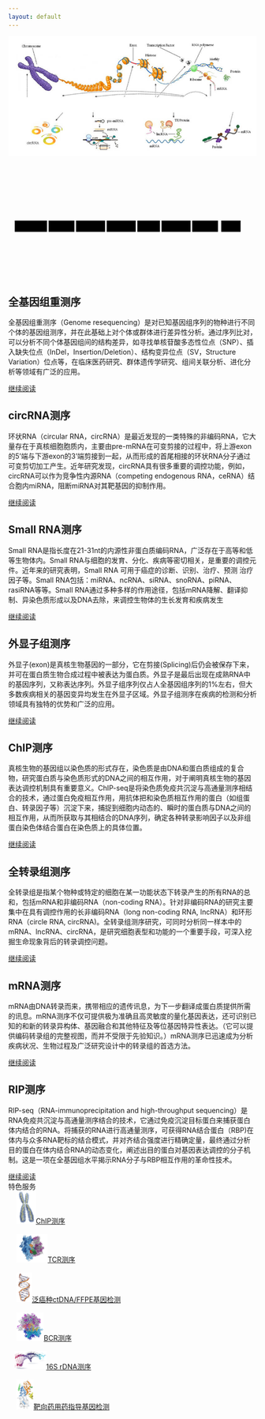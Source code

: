 ```yaml
---
layout: default
---
```


<div class="image-container">
	<div class="home-image">
  		<img class="image" src="/image/home.jpg">
  		<svg preserveAspectRatio="xMinYMin meet" class="classic-svg" viewBox="0 0 770 372"><rect id="resequencing" class="rectangle-box rect-active" x="20" y="195" height="35" width="100" rx="1" ry="1"></rect><text x="70" y="217" text-anchor="middle" style="fill: black; font-size: 0.8rem; pointer-events: none;">全基因组重测序</text><rect id="circRNA_sequencing" class="rectangle-box" x="125" y="195" height="35" width="80" rx="1" ry="1"></rect><text x="165" y="217" text-anchor="middle" style="fill: black; font-size: 0.8rem; pointer-events: none;">circRNA测序</text><rect id="small_RNA_sequencing" class="rectangle-box" x="210" y="195" height="35" width="90" rx="1" ry="1"></rect><text x="255" y="217" text-anchor="middle" style="fill: black; font-size: 0.8rem; pointer-events: none;">smallRNA测序</text><rect id="exon_sequencing" class="rectangle-box" x="305" y="195" height="35" width="90" rx="1" ry="1"></rect><text x="350" y="217" text-anchor="middle" style="fill: black; font-size: 0.8rem; pointer-events: none;">外显子组测序</text><rect id="ChIP_sequencing" class="rectangle-box" x="400" y="195" height="35" width="70" rx="1" ry="1"></rect><text x="435" y="217" text-anchor="middle" style="fill: black; font-size: 0.8rem; pointer-events: none;">ChIP测序</text><rect id="transcriptome_sequencing" class="rectangle-box" x="475" y="195" height="35" width="90" rx="1" ry="1"></rect><text x="520" y="217" text-anchor="middle" style="fill: black; font-size: 0.8rem; pointer-events: none;">全转录组测序</text><rect id="mRNA_sequencing" class="rectangle-box" x="570" y="195" height="35" width="80" rx="1" ry="1"></rect><text x="610" y="217" text-anchor="middle" style="fill: black; font-size: 0.8rem; pointer-events: none;">mRNA测序</text><rect id="RIP_sequencing" class="rectangle-box" x="660" y="195" height="35" width="60" rx="1" ry="1"></rect><text x="690" y="217" text-anchor="middle" style="fill: black; font-size: 0.8rem; pointer-events: none;">RIP测序</text></svg>
	</div>
	<div class="intro">
		<div class="resequencing show-intro">
			<h2 class="intro-title">全基因组重测序</h2>
			<p class="intro-content">全基因组重测序（Genome resequencing）是对已知基因组序列的物种进行不同个体的基因组测序，并在此基础上对个体或群体进行差异性分析。通过序列比对，可以分析不同个体基因组间的结构差异，如寻找单核苷酸多态性位点（SNP）、插入缺失位点（InDel，Insertion/Deletion）、结构变异位点（SV，Structure Variation）位点等，在临床医药研究、群体遗传学研究、组间关联分析、进化分析等领域有广泛的应用。</p>
			<div class="intro-button"><a href="/science/">继续阅读</a></div>
		</div>
		<div class="circRNA_sequencing">
			<h2 class="intro-title">circRNA测序</h2>
			<p class="intro-content">环状RNA（circular RNA，circRNA）是最近发现的一类特殊的非编码RNA，它大量存在于真核细胞胞质内，主要由pre-mRNA在可变剪接的过程中，将上游exon的5’端与下游exon的3’端剪接到一起，从而形成的首尾相接的环状RNA分子通过可变剪切加工产生。近年研究发现，circRNA具有很多重要的调控功能，例如，circRNA可以作为竞争性内源RNA（competing endogenous RNA，ceRNA）结合胞内miRNA，阻断miRNA对其靶基因的抑制作用。</p>
			<div class="intro-button"><a href="/science/circRNA_sequencing/">继续阅读</a></div>
		</div>
		<div class="small_RNA_sequencing">
			<h2 class="intro-title">Small RNA测序</h2>
			<p class="intro-content">Small RNA是指长度在21-31nt的内源性非蛋白质编码RNA，广泛存在于高等和低等生物体内。Small RNA与细胞的发育、分化、疾病等密切相关，是重要的调控元件。近年来的研究表明，Small RNA 可用于癌症的诊断、识别、治疗、预测 治疗因子等。Small RNA包括：miRNA、ncRNA、siRNA、snoRNA、piRNA、rasiRNA等等。Small RNA通过多种多样的作用途径，包括mRNA降解、翻译抑制、异染色质形成以及DNA去除，来调控生物体的生长发育和疾病发生</p>
			<div class="intro-button"><a href="/science/small_RNA_sequencing/">继续阅读</a></div>
		</div>
		<div class="exon_sequencing">
			<h2 class="intro-title">外显子组测序</h2>
			<p class="intro-content">外显子(exon)是真核生物基因的一部分，它在剪接(Splicing)后仍会被保存下来，并可在蛋白质生物合成过程中被表达为蛋白质。外显子是最后出现在成熟RNA中的基因序列，又称表达序列。外显子组序列仅占人全基因组序列的1%左右，但大多数疾病相关的基因变异均发生在外显子区域。外显子组测序在疾病的检测和分析领域具有独特的优势和广泛的应用。</p>
			<div class="intro-button"><a href="/science/exon_sequencing/">继续阅读</a></div>
		</div>
		<div class="ChIP_sequencing">
			<h2 class="intro-title">ChIP测序</h2>
			<p class="intro-content">真核生物的基因组以染色质的形式存在，染色质是由DNA和蛋白质组成的复合物，研究蛋白质与染色质形式的DNA之间的相互作用，对于阐明真核生物的基因表达调控机制具有重要意义。ChIP-seq是将染色质免疫共沉淀与高通量测序相结合的技术，通过蛋白免疫相互作用，用抗体把和染色质相互作用的蛋白（如组蛋白、转录因子等）沉淀下来，捕捉到细胞内动态的、瞬时的蛋白质与DNA之间的相互作用，从而所获取与其相结合的DNA序列，确定各种转录影响因子以及非组蛋白染色体结合蛋白在染色质上的具体位置。</p>
			<div class="intro-button"><a href="/science/ChIP_sequencing/">继续阅读</a></div>
		</div>
		<div class="transcriptome_sequencing">
			<h2 class="intro-title">全转录组测序</h2>
			<p class="intro-content">全转录组是指某个物种或特定的细胞在某一功能状态下转录产生的所有RNA的总和，包括mRNA和非编码RNA（non-coding RNA）。针对非编码RNA的研究主要集中在具有调控作用的长非编码RNA（long non-coding RNA, lncRNA）和环形RNA（circle RNA, circRNA)。全转录组测序研究，可同时分析同一样本中的mRNA、lncRNA、circRNA，是研究细胞表型和功能的一个重要手段，可深入挖掘生命现象背后的转录调控问题。</p>
			<div class="intro-button"><a href="/science/transcriptome_sequencing/">继续阅读</a></div>
		</div>
		<div class="mRNA_sequencing">
			<h2 class="intro-title">mRNA测序</h2>
			<p class="intro-content">mRNA由DNA转录而来，携带相应的遗传讯息，为下一步翻译成蛋白质提供所需的讯息。mRNA测序不仅可提供极为准确且高灵敏度的量化基因表达，还可识别已知的和新的转录异构体、基因融合和其他特征及等位基因特异性表达。（它可以提供编码转录组的完整视图，而并不受限于先验知识。）mRNA测序已迅速成为分析疾病状况、生物过程及广泛研究设计中的转录组的首选方法。</p>
			<div class="intro-button"><a href="/science/mRNA_sequencing/">继续阅读</a></div>
		</div>
		<div class="RIP_sequencing">
			<h2 class="intro-title">RIP测序</h2>
			<p class="intro-content">RIP-seq（RNA-immunoprecipitation and high-throughput sequencing）是RNA免疫共沉淀与高通量测序结合的技术，它通过免疫沉淀目标蛋白来捕获蛋白体内结合的RNA。将捕获的RNA进行高通量测序，可获得RNA结合蛋白（RBP)在体内与众多RNA靶标的结合模式，并对齐结合强度进行精确定量，最终通过分析目的蛋白在体内结合RNA的动态变化，阐述出目的蛋白对基因表达调控的分子机制。这是一项在全基因组水平揭示RNA分子与RBP相互作用的革命性技术。</p>
			<div class="intro-button"><a href="/science/RIP_sequencing/">继续阅读</a></div>
		</div>
	</div>
</div>
<div class="home-title"><span>特色服务</span></div>
<div class="product">
  <div class="product-panel"><img src="/image/home/chromosome.png" style="width: 2.5rem; margin-left: 1rem;"><a href="/science/ChIP_sequencing/">ChIP测序</a></div>
  <div class="product-panel"><img src="/image/home/thisimagecou.png" style="width: 4rem; margin-left: 1rem;"><a href="/science/TCR_sequencing/">TCR测序</a></div>
  <div class="product-panel"><img src="/image/home/GluRBRGpremRNA4.png" style="width: 2rem; margin-left: 1rem;"><a href="/clinical/50_gene_panel/">泛癌种ctDNA/FFPE基因检测</a></div>
  <div class="product-panel"><img src="/image/home/final_protnotran.png" style="width: 3.5rem; margin-left: 1rem;"><a href="/science/BCR_sequencing/">BCR测序</a></div>
  <div class="product-panel"><img src="/image/home/download1.png" style="width: 4rem; margin-left: 0.8rem;"><a href="/science/16S_sequencing/">16S rDNA测序</a></div>
  <div class="product-panel"><img src="/image/home/KC_SSMP.png" style="width: 2.2rem; margin-left: 1rem;"><a href="/clinical/medication_guide/">靶向药用药指导基因检测</a></div>
</div>

